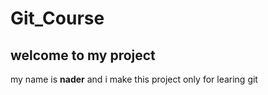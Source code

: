 # Git_Course
## welcome to my project 
my name is **nader** and i make this project only for learing git
